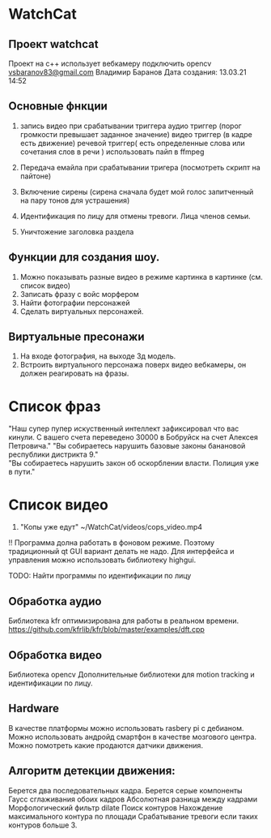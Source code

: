 # WatchCat

## Проект watchcat

Проект на с++ использует вебкамеру
подключить opencv
vsbaranov83@gmail.com Владимир Баранов
Дата создания: 13.03.21 14:52

## Основные фнкции 
1. запись видео при срабатывании триггера
   аудио триггер (порог громкости превышает заданное значение)
   видео триггер (в кадре есть движение)
   речевой триггер( есть определенные слова или сочетания слов в речи )
   использовать пайп в ffmpeg

2. Передача емайла при срабатывании тригера (посмотреть скрипт на пайтоне)

3. Включение сирены (сирена сначала будет мой голос запитченный на пару тонов для устрашения)

4. Идентификация по лицу для отмены тревоги. Лица членов семьи.

5. Уничтожение заголовка раздела 




## Функции для создания шоу.

1. Можно показывать разные видео в режиме картинка в картинке (см. список видео)       
2. Записать фразу с войс морфером
3. Найти фотографии персонажей
3. Сделать виртуальных персонажей.

## Виртуальные пресонажи 
1. На входе фотография, на выходе 3д модель.
2. Встроить виртуального персонажа поверх видео вебкамеры, он должен реагировать на фразы. 


# Список фраз
"Наш супер пупер искуственный интеллект зафиксировал что вас кинули. С вашего счета переведено 30000 в Бобруйск на счет Алексея Петровича."
"Вы собираетесь нарушить базовые законы банановой республики дистрикта 9."   
"Вы собираетесь нарушить закон об оскорблении власти. Полиция уже в пути."


# Список видео
1. "Копы уже едут"   ~/WatchCat/videos/cops_video.mp4



!! Программа долна работать в фоновом режиме. Поэтому традиционный qt GUI вариант делать не надо.
Для интерфейса и управления можно использовать библиотеку highgui.

TODO: Найти программы по идентификации по лицу

## Обработка аудио

Библиотека kfr оптимизирована для работы в реальном времени.
https://github.com/kfrlib/kfr/blob/master/examples/dft.cpp

## Обработка видео
Библиотека opencv 
Дополнительные библиотеки для motion tracking и идентификации по лицу.


## Hardware
В качестве платформы можно использовать rasbery pi с дебианом.
Можно использовать андройд смартфон в качестве мозгового центра.
Можно помотреть какие продаются датчики движения.


## Алгоритм детекции движения:

Берется два последовательных кадра.
Берется серые компоненты
Гаусс сглаживания обоих кадров
Абсолютная разница между кадрами
Морфологический фильтр dilate
Поиск контуров
Нахождение максимального контура по площади
Срабатывание тревоги если таких контуров больше 3.

